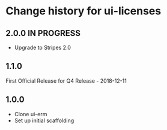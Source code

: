 # Change history for ui-licenses

## 2.0.0 IN PROGRESS
* Upgrade to Stripes 2.0

## 1.1.0
First Official Release for Q4 Release - 2018-12-11

## 1.0.0
* Clone ui-erm
* Set up initial scaffolding
